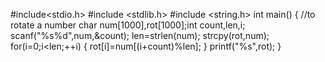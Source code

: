 #include<stdio.h>
#include <stdlib.h>
#include <string.h>
int main()
{
    //to rotate a number
char num[1000],rot[1000];int count,len,i;
    scanf("%s%d",num,&count);
    len=strlen(num);
    strcpy(rot,num);
    for(i=0;i<len;++i)
    {
        rot[i]=num[(i+count)%len];
    }
    printf("%s",rot);
}
